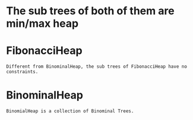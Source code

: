 # The sub trees of both of them are min/max heap
# FibonacciHeap
    Different from BinominalHeap, the sub trees of FibonacciHeap have no constraints.
# BinominalHeap
    BinomialHeap is a collection of Binominal Trees.
    
